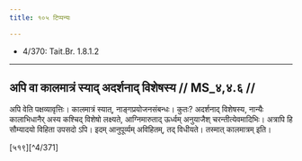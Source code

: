 ```yaml
---
title: १०५ टिप्पन्यः

---
```

- 4/370: Tait.Br. 1.8.1.2

____________________________________________


## अपि वा कालमात्रं स्याद् अदर्शनाद् विशेषस्य // MS_४,४.६ //

अपि वेति पक्षव्यावृत्तिः। कालमात्रं स्यात्, नाङ्गप्रयोजनसंबन्धः। कुतः? अदर्शनाद् विशेषस्य, नान्यैः कालाभिधानैर् अस्य कश्चिद् विशेषो लक्ष्यते, आग्निमारुताद् ऊर्ध्वम् अनुयाजैश् चरन्तीत्येवमादिभिः। अत्रापि हि सौम्यादयो विहिता उपसदो ऽपि। इदम् आनुपूर्व्यम् अविहितम्, तद् विधीयते। तस्मात् कालमात्रम् इति।

[५१९][^4/371]
